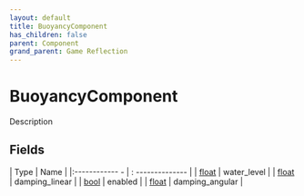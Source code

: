 ```yaml
---
layout: default
title: BuoyancyComponent
has_children: false
parent: Component
grand_parent: Game Reflection
---
```

# BuoyancyComponent
Description 

## Fields
| Type | Name |
|:------------ - | : -------------- |
| [float](game-reflection/components/float.md) | water_level |
| [float](game-reflection/components/float.md) | damping_linear |
| [bool](game-reflection/components/bool.md) | enabled |
| [float](game-reflection/components/float.md) | damping_angular |
